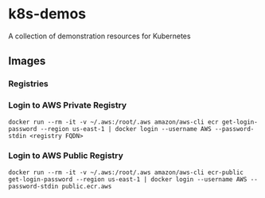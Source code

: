 # k8s-demos
A collection of demonstration resources for Kubernetes

## Images

### Registries

### Login to AWS Private Registry

`docker run --rm -it -v ~/.aws:/root/.aws amazon/aws-cli ecr get-login-password --region us-east-1 | docker login --username AWS --password-stdin <registry FQDN>`

### Login to AWS Public Registry

`docker run --rm -it -v ~/.aws:/root/.aws amazon/aws-cli ecr-public get-login-password --region us-east-1 | docker login --username AWS --password-stdin public.ecr.aws`
